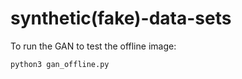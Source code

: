 # synthetic(fake)-data-sets

To run the GAN to test the offline image:

    python3 gan_offline.py
    

